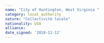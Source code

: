 ```yaml
---
name: "City of Huntington, West Virginia "
category: local_authority
nature: "Collectivité locale"
nationality: USA
alliance: 
date_signed: '2018-11-12'
---
```

    